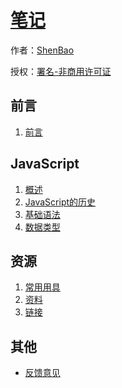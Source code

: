 # [笔记](http://github.com/ShenBao/shenbao-notes)

作者：[ShenBao](https://shenbao.github.io/)

授权：<a rel="license" href="http://creativecommons.org/licenses/by-nc/4.0/">署名-非商用许可证</a>

## 前言
1. [前言](#README)

## JavaScript
1. [概述](#docs/JavaScript/intro)
1. [JavaScript的历史](#docs/JavaScript/history)
1. [基础语法](#docs/JavaScript/basic)
1. [数据类型](#docs/JavaScript/types)



## 资源
1. [常用用具](#docs/resource/tool)
1. [资料](#docs/resource/officialdata)
1. [链接](#docs/resource/article)
<!--1. [我的博客](https://shenbao.github.io/)-->

## 其他

- [反馈意见](https://github.com/ShenBao/shenbao-notes/issues)


<br/><br/><br/>